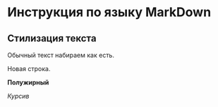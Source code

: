 # Инструкция по языку MarkDown

## Стилизация текста

Обычный текст набираем как есть. 

Новая строка.

**Полужирный**

*Курсив*
